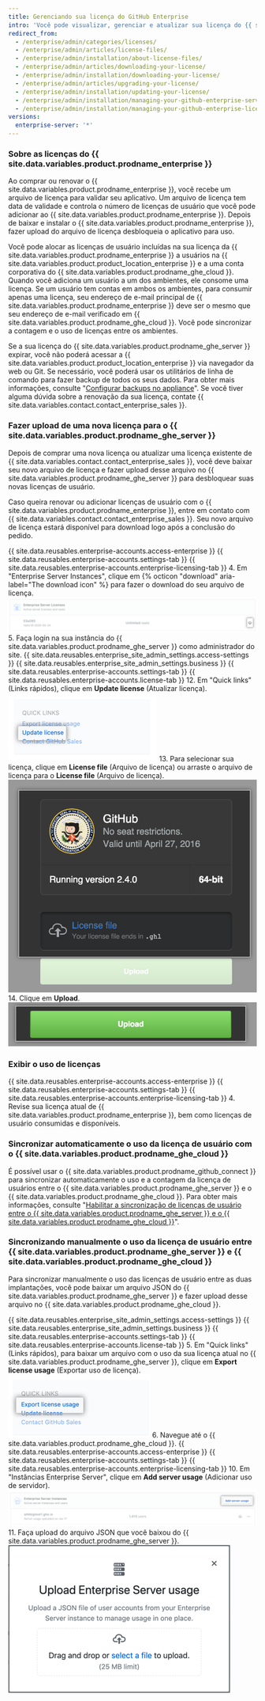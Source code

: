 ```yaml
---
title: Gerenciando sua licença do GitHub Enterprise
intro: 'Você pode visualizar, gerenciar e atualizar sua licença do {{ site.data.variables.product.prodname_enterprise }}.'
redirect_from:
  - /enterprise/admin/categories/licenses/
  - /enterprise/admin/articles/license-files/
  - /enterprise/admin/installation/about-license-files/
  - /enterprise/admin/articles/downloading-your-license/
  - /enterprise/admin/installation/downloading-your-license/
  - /enterprise/admin/articles/upgrading-your-license/
  - /enterprise/admin/installation/updating-your-license/
  - /enterprise/admin/installation/managing-your-github-enterprise-server-license
  - /enterprise/admin/installation/managing-your-github-enterprise-license
versions:
  enterprise-server: '*'
---
```


### Sobre as licenças do {{ site.data.variables.product.prodname_enterprise }}

Ao comprar ou renovar o {{ site.data.variables.product.prodname_enterprise }}, você recebe um arquivo de licença para validar seu aplicativo. Um arquivo de licença tem data de validade e controla o número de licenças de usuário que você pode adicionar ao {{ site.data.variables.product.prodname_enterprise }}. Depois de baixar e instalar o {{ site.data.variables.product.prodname_enterprise }}, fazer upload do arquivo de licença desbloqueia o aplicativo para uso.

Você pode alocar as licenças de usuário incluídas na sua licença da {{ site.data.variables.product.prodname_enterprise }} a usuários na {{ site.data.variables.product.product_location_enterprise }} e a uma conta corporativa do {{ site.data.variables.product.prodname_ghe_cloud }}. Quando você adiciona um usuário a um dos ambientes, ele consome uma licença. Se um usuário tem contas em ambos os ambientes, para consumir apenas uma licença, seu endereço de e-mail principal de {{ site.data.variables.product.prodname_enterprise }} deve ser o mesmo que seu endereço de e-mail verificado em {{ site.data.variables.product.prodname_ghe_cloud }}. Você pode sincronizar a contagem e o uso de licenças entre os ambientes.

Se a sua licença do {{ site.data.variables.product.prodname_ghe_server }} expirar, você não poderá acessar a {{ site.data.variables.product.product_location_enterprise }} via navegador da web ou Git. Se necessário, você poderá usar os utilitários de linha de comando para fazer backup de todos os seus dados. Para obter mais informações, consulte "[Configurar backups no appliance](/enterprise/admin/guides/installation/configuring-backups-on-your-appliance)". Se você tiver alguma dúvida sobre a renovação da sua licença, contate {{ site.data.variables.contact.contact_enterprise_sales }}.

### Fazer upload de uma nova licença para o {{ site.data.variables.product.prodname_ghe_server }}

Depois de comprar uma nova licença ou atualizar uma licença existente de {{ site.data.variables.contact.contact_enterprise_sales }}, você deve baixar seu novo arquivo de licença e fazer upload desse arquivo no {{ site.data.variables.product.prodname_ghe_server }} para desbloquear suas novas licenças de usuário.

Caso queira renovar ou adicionar licenças de usuário com o {{ site.data.variables.product.prodname_enterprise }}, entre em contato com {{ site.data.variables.contact.contact_enterprise_sales }}. Seu novo arquivo de licença estará disponível para download logo após a conclusão do pedido.

{{ site.data.reusables.enterprise-accounts.access-enterprise }}
{{ site.data.reusables.enterprise-accounts.settings-tab }}
{{ site.data.reusables.enterprise-accounts.enterprise-licensing-tab }}
4. Em "Enterprise Server Instances", clique em {% octicon "download" aria-label="The download icon" %} para fazer o download do seu arquivo de licença. ![Baixar licença do GitHub Enterprise Server](/assets/images/help/business-accounts/download-ghes-license.png)
5. Faça login na sua instância do {{ site.data.variables.product.prodname_ghe_server }} como administrador do site.
{{ site.data.reusables.enterprise_site_admin_settings.access-settings }}
{{ site.data.reusables.enterprise_site_admin_settings.business }}
{{ site.data.reusables.enterprise-accounts.settings-tab }}
{{ site.data.reusables.enterprise-accounts.license-tab }}
12. Em "Quick links" (Links rápidos), clique em **Update license** (Atualizar licença). ![Link de atualização de licença](/assets/images/enterprise/business-accounts/update-license-link.png)
13. Para selecionar sua licença, clique em **License file** (Arquivo de licença) ou arraste o arquivo de licença para o **License file** (Arquivo de licença). ![Fazer upload do arquivo de licença](/assets/images/enterprise/management-console/upload-license.png)
14. Clique em **Upload**. ![Iniciar atualização](/assets/images/enterprise/management-console/begin-upload.png)

### Exibir o uso de licenças

{{ site.data.reusables.enterprise-accounts.access-enterprise }}
{{ site.data.reusables.enterprise-accounts.settings-tab }}
{{ site.data.reusables.enterprise-accounts.enterprise-licensing-tab }}
4. Revise sua licença atual de {{ site.data.variables.product.prodname_enterprise }}, bem como licenças de usuário consumidas e disponíveis.

### Sincronizar automaticamente o uso da licença de usuário com o {{ site.data.variables.product.prodname_ghe_cloud }}

É possível usar o {{ site.data.variables.product.prodname_github_connect }} para sincronizar automaticamente o uso e a contagem da licença de usuários entre o {{ site.data.variables.product.prodname_ghe_server }} e o {{ site.data.variables.product.prodname_ghe_cloud }}. Para obter mais informações, consulte "[Habilitar a sincronização de licenças de usuário entre o {{ site.data.variables.product.prodname_ghe_server }} e o {{ site.data.variables.product.prodname_ghe_cloud }}](/enterprise/{{currentVersion}}/admin/installation/enabling-automatic-user-license-sync-between-github-enterprise-server-and-github-enterprise-cloud)".

### Sincronizando manualmente o uso da licença de usuário entre {{ site.data.variables.product.prodname_ghe_server }} e {{ site.data.variables.product.prodname_ghe_cloud }}

Para sincronizar manualmente o uso das licenças de usuário entre as duas implantações, você pode baixar um arquivo JSON do {{ site.data.variables.product.prodname_ghe_server }} e fazer upload desse arquivo no {{ site.data.variables.product.prodname_ghe_cloud }}.

{{ site.data.reusables.enterprise_site_admin_settings.access-settings }}
{{ site.data.reusables.enterprise_site_admin_settings.business }}
{{ site.data.reusables.enterprise-accounts.settings-tab }}
{{ site.data.reusables.enterprise-accounts.license-tab }}
5. Em "Quick links" (Links rápidos), para baixar um arquivo com o uso da sua licença atual no {{ site.data.variables.product.prodname_ghe_server }}, clique em **Export license usage** (Exportar uso de licença). ![Exportar link de uso de licença](/assets/images/enterprise/business-accounts/export-license-usage-link.png)
6. Navegue até o {{ site.data.variables.product.prodname_ghe_cloud }}.
{{ site.data.reusables.enterprise-accounts.access-enterprise }}
{{ site.data.reusables.enterprise-accounts.settings-tab }}
{{ site.data.reusables.enterprise-accounts.enterprise-licensing-tab }}
10. Em "Instâncias Enterprise Server", clique em **Add server usage** (Adicionar uso de servidor). ![Fazer upload do link de uso do GitHub Enterprise Server](/assets/images/help/business-accounts/upload-ghe-server-usage-link.png)
11. Faça upload do arquivo JSON que você baixou do {{ site.data.variables.product.prodname_ghe_server }}.![Arrastar e soltar ou selecionar um arquivo para upload](/assets/images/help/business-accounts/upload-ghe-server-usage-file.png)
